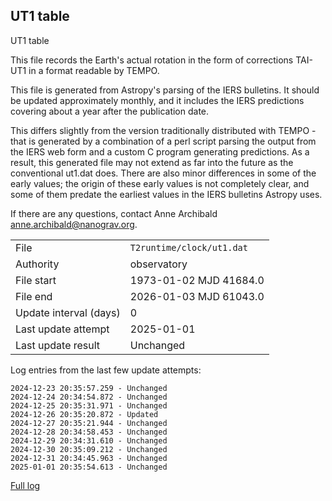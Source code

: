 
## UT1 table

UT1 table

This file records the Earth's actual rotation in the form of
corrections TAI-UT1 in a format readable by TEMPO.

This file is generated from Astropy's parsing of the IERS
bulletins. It should be updated approximately monthly, and it
includes the IERS predictions covering about a year after the
publication date.

This differs slightly from the version traditionally distributed
with TEMPO - that is generated by a combination of a perl script
parsing the output from the IERS web form and a custom C program
generating predictions. As a result, this generated file may not
extend as far into the future as the conventional ut1.dat does.
There are also minor differences in some of the early values; the
origin of these early values is not completely clear, and some of
them predate the earliest values in the IERS bulletins Astropy uses.

If there are any questions, contact Anne Archibald
<anne.archibald@nanograv.org>.

|     |     |
|:--- |:--- |
| File | `T2runtime/clock/ut1.dat` |
| Authority | observatory |
| File start | 1973-01-02 MJD 41684.0 |
| File end | 2026-01-03 MJD 61043.0 |
| Update interval (days) | 0 |
| Last update attempt | 2025-01-01 |
| Last update result | Unchanged |

Log entries from the last few update attempts:
```
2024-12-23 20:35:57.259 - Unchanged
2024-12-24 20:34:54.872 - Unchanged
2024-12-25 20:35:31.971 - Unchanged
2024-12-26 20:35:20.872 - Updated
2024-12-27 20:35:21.944 - Unchanged
2024-12-28 20:34:58.453 - Unchanged
2024-12-29 20:34:31.610 - Unchanged
2024-12-30 20:35:09.212 - Unchanged
2024-12-31 20:34:45.963 - Unchanged
2025-01-01 20:35:54.613 - Unchanged
```
[Full log](https://raw.githubusercontent.com/ipta/pulsar-clock-corrections/main/log/T2runtime/clock/ut1.dat.log)
